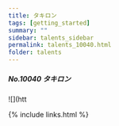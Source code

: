 ```yaml
---
title: タキロン
tags: [getting_started]
summary: ""
sidebar: talents_sidebar
permalink: talents_10040.html
folder: talents
---
```



##### No.10040 タキロン  

![](htt





{% include links.html %}
